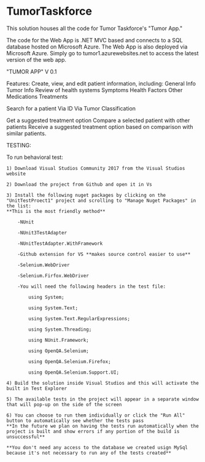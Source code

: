 # TumorTaskforce

This solution houses all the code for Tumor Taskforce's "Tumor App."

The code for the Web App is .NET MVC based and connects to a SQL database hosted on Microsoft Azure. 
The Web App is also deployed via Microsoft Azure.
Simply go to tumor1.azurewebsites.net to access the latest version of the web app.


"TUMOR APP"
V 0.1

Features:
Create, view, and edit patient information, including:
	General Info
	Tumor Info
	Review of health systems
	Symptoms
	Health Factors
	Other Medications
	Treatments

Search for a patient
	Via ID
	Via Tumor Classification

Get a suggested treatment option
	Compare a selected patient with other patients
	Receive a suggested treatment option based on comparison with similar patients.


TESTING:

To run behavioral test:

	1) Download Visual Studios Community 2017 from the Visual Studios website 
	
	2) Download the project from Github and open it in Vs
	
	3) Install the following nuget packages by clicking on the "UnitTestProect1" project and scrolling to "Manage Nuget Packages" in the list:
	**This is the most friendly method**
		
		-NUnit
		
		-NUnit3TestAdapter
		
		-NUnitTestAdapter.WithFramework
		
		-Github extension for VS **makes source control easier to use**
		
		-Selenium.WebDriver
		
		-Selenium.Firfox.WebDriver
		
		-You will need the following headers in the test file:
			
			using System;
			
			using System.Text;
			
			using System.Text.RegularExpressions;
			
			using System.Threading;
			
			using NUnit.Framework;
			
			using OpenQA.Selenium;
			
			using OpenQA.Selenium.Firefox;
			
			using OpenQA.Selenium.Support.UI;
		
	4) Build the solution inside Visual Studios and this will activate the built in Test Explorer
	
	5) The available tests in the project will appear in a separate window that will pop-up on the side of the screen
	
	6) You can choose to run them individually or click the "Run All" button to automatically see whether the tests pass
	**In the future we plan on having the tests run automatically when the project is built and show errors if any portion of the build is unsuccessful**
	
	**You don't need any access to the database we created usign MySql because it's not necessary to run any of the tests created**
